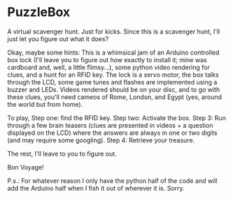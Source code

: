 # PuzzleBox
A virtual scavenger hunt. Just for kicks. Since this is a scavenger hunt, I'll just let you figure out what it does?

Okay, maybe some hints: This is a whimsical jam of an Arduino controlled box lock (I'll leave you to figure out how exactly to install it; mine was cardboard and, well, a little flimsy...), some python video rendering for clues, and a hunt for an RFID key. The lock is a servo motor, the box talks through the LCD, some game tunes and flashes are implemented using a buzzer and LEDs. Videos rendered should be on your disc, and to go with these clues, you'll need cameos of Rome, London, and Egypt (yes, around the world but from home).

To play,
Step one: find the RFID key. Step two: Activate the box. Step 3: Run through a few brain teasers (clues are presented in videos + a question displayed on the LCD) where the answers are always in one or two digits (and may require some googling). Step 4: Retrieve your treasure.

The rest, I'll leave to you to figure out.

Bon Voyage!

P.s.: For whatever reason I only have the python half of the code and will add the Arduino half when I fish it out of wherever it is. Sorry.
